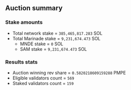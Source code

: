## Auction summary

### Stake amounts
- Total network stake = `385,465,817.283` SOL
- Total Marinade stake = `9,231,674.473` SOL
  - MNDE stake = `0` SOL
  - SAM stake = `9,231,674.473` SOL

### Results stats
- Auction winning rev share = `0.5820218609159288` PMPE
- Eligible validators count = `569`
- Staked validators count = `159`
